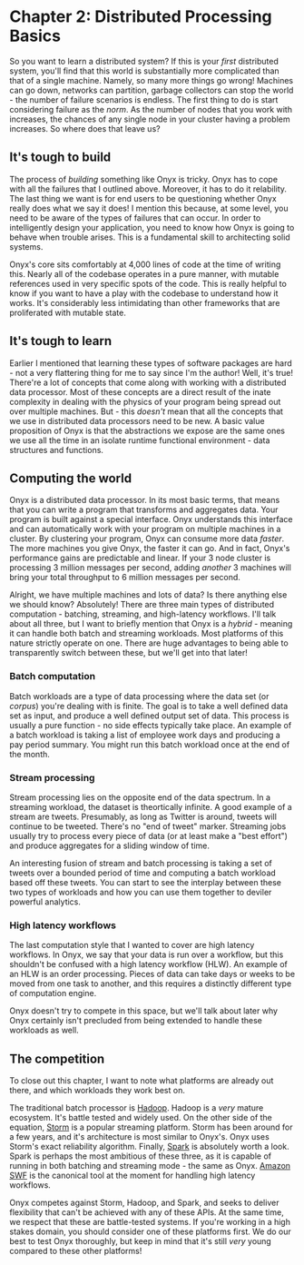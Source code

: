 # Chapter 2: Distributed Processing Basics

So you want to learn a distributed system? If this is your *first* distributed system, you'll find that this world is substantially more complicated than that of a single machine. Namely, so many more things go wrong! Machines can go down, networks can partition, garbage collectors can stop the world - the number of failure scenarios is endless. The first thing to do is start considering failure as the *norm*. As the number of nodes that you work with increases, the chances of any single node in your cluster having a problem increases. So where does that leave us?

## It's tough to build

The process of *building* something like Onyx is tricky. Onyx has to cope with all the failures that I outlined above. Moreover, it has to do it relability. The last thing we want is for end users to be questioning whether Onyx really does what we say it does! I mention this because, at some level, you need to be aware of the types of failures that can occur. In order to intelligently design your application, you need to know how Onyx is going to behave when trouble arises. This is a fundamental skill to architecting solid systems.

Onyx's core sits comfortably at 4,000 lines of code at the time of writing this. Nearly all of the codebase operates in a pure manner, with mutable references used in very specific spots of the code. This is really helpful to know if you want to have a play with the codebase to understand how it works. It's considerably less intimidating than other frameworks that are proliferated with mutable state.

## It's tough to learn

Earlier I mentioned that learning these types of software packages are hard - not a very flattering thing for me to say since I'm the author! Well, it's true! There're a lot of concepts that come along with working with a distributed data processor. Most of these concepts are a direct result of the inate complexity in dealing with the physics of your program being spread out over multiple machines. But - this *doesn't* mean that all the concepts that we use in distributed data processors need to be new. A basic value proposition of Onyx is that the abstractions we expose are the same ones we use all the time in an isolate runtime functional environment - data structures and functions.

## Computing the world

Onyx is a distributed data processor. In its most basic terms, that means that you can write a program that transforms and aggregates data. Your program is built against a special interface. Onyx understands this interface and can automatically work with your program on multiple machines in a cluster. By clustering your program, Onyx can consume more data *faster*. The more machines you give Onyx, the faster it can go. And in fact, Onyx's performance gains are predictable and linear. If your 3 node cluster is processing 3 million messages per second, adding *another* 3 machines will bring your total throughput to 6 million messages per second.

Alright, we have multiple machines and lots of data? Is there anything else we should know? Absolutely! There are three main types of distributed computation - batching, streaming, and high-latency workflows. I'll talk about all three, but I want to briefly mention that Onyx is a *hybrid* - meaning it can handle both batch and streaming workloads. Most platforms of this nature strictly operate on one. There are huge advantages to being able to transparently switch between these, but we'll get into that later!

### Batch computation

Batch workloads are a type of data processing where the data set (or *corpus*) you're dealing with is finite. The goal is to take a well defined data set as input, and produce a well defined output set of data. This process is usually a pure function - no side effects typically take place. An example of a batch workload is taking a list of employee work days and producing a pay period summary. You might run this batch workload once at the end of the month.

### Stream processing

Stream processing lies on the opposite end of the data spectrum. In a streaming workload, the dataset is theortically infinite. A good example of a stream are tweets. Presumably, as long as Twitter is around, tweets will continue to be tweeted. There's no "end of tweet" marker. Streaming jobs usually try to process every piece of data (or at least make a "best effort") and produce aggregates for a sliding window of time.

An interesting fusion of stream and batch processing is taking a set of tweets over a bounded period of time and computing a batch workload based off these tweets. You can start to see the interplay between these two types of workloads and how you can use them together to deviler powerful analytics.

### High latency workflows

The last computation style that I wanted to cover are high latency workflows. In Onyx, we say that your data is run over a workflow, but this shouldn't be confused with a high latency workflow (HLW). An example of an HLW is an order processing. Pieces of data can take days or weeks to be moved from one task to another, and this requires a distinctly different type of computation engine.

Onyx doesn't try to compete in this space, but we'll talk about later why Onyx certainly isn't precluded from being extended to handle these workloads as well.

## The competition

To close out this chapter, I want to note what platforms are already out there, and which workloads they work best on.

The traditional batch processor is [Hadoop](https://hadoop.apache.org/). Hadoop is a *very* mature ecosystem. It's battle tested and widely used. On the other side of the equation, [Storm](https://storm.apache.org/) is a popular streaming platform. Storm has been around for a few years, and it's architecture is most similar to Onyx's. Onyx uses Storm's exact reliability algorithm. Finally, [Spark](https://spark.apache.org/) is absolutely worth a look. Spark is perhaps the most ambitious of these three, as it is capable of running in both batching and streaming mode - the same as Onyx. [Amazon SWF](http://aws.amazon.com/swf/) is the canonical tool at the moment for handling high latency workflows.

Onyx competes against Storm, Hadoop, and Spark, and seeks to deliver flexibility that can't be achieved with any of these APIs. At the same time, we respect that these are battle-tested systems. If you're working in a high stakes domain, you should consider one of these platforms first. We do our best to test Onyx thoroughly, but keep in mind that it's still *very* young compared to these other platforms!
